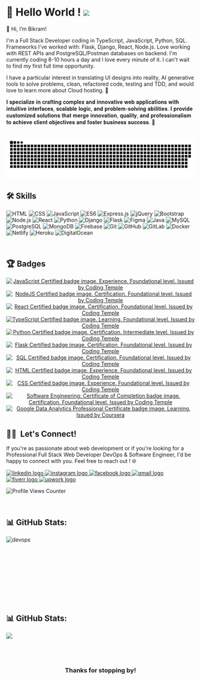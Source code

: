 <h1>
👋 Hello World ! <img src="https://github.com/TheDudeThatCode/TheDudeThatCode/blob/master/Assets/Earth.gif" width="24px">  
</h1>

👋 Hi, I’m Bikram!<br/>

I'm a Full Stack Developer coding in TypeScript, JavaScript, Python, SQL. Frameworks I've worked with: Flask, Django, React, Node.js. Love working with REST APIs and PostgreSQL/Postman databases on backend. I'm currently coding 8-10 hours a day and I love every minute of it. I can't wait to find my first full time opportunity.

I have a particular interest in translating UI designs into reality, AI generative tools to solve problems, clean, refactored code, testing and TDD, and would love to learn more about Cloud hosting.
🎨

𝐈 𝐬𝐩𝐞𝐜𝐢𝐚𝐥𝐢𝐳𝐞 𝐢𝐧 𝐜𝐫𝐚𝐟𝐭𝐢𝐧𝐠 𝐜𝐨𝐦𝐩𝐥𝐞𝐱 𝐚𝐧𝐝 𝐢𝐧𝐧𝐨𝐯𝐚𝐭𝐢𝐯𝐞 𝐰𝐞𝐛 𝐚𝐩𝐩𝐥𝐢𝐜𝐚𝐭𝐢𝐨𝐧𝐬 𝐰𝐢𝐭𝐡 𝐢𝐧𝐭𝐮𝐢𝐭𝐢𝐯𝐞 𝐢𝐧𝐭𝐞𝐫𝐟𝐚𝐜𝐞𝐬, 𝐬𝐜𝐚𝐥𝐚𝐛𝐥𝐞 𝐥𝐨𝐠𝐢𝐜, 𝐚𝐧𝐝 𝐩𝐫𝐨𝐛𝐥𝐞𝐦-𝐬𝐨𝐥𝐯𝐢𝐧𝐠 𝐚𝐛𝐢𝐥𝐢𝐭𝐢𝐞𝐬. 𝐈 𝐩𝐫𝐨𝐯𝐢𝐝𝐞 𝐜𝐮𝐬𝐭𝐨𝐦𝐢𝐳𝐞𝐝 𝐬𝐨𝐥𝐮𝐭𝐢𝐨𝐧𝐬 𝐭𝐡𝐚𝐭 𝐦𝐞𝐫𝐠𝐞 𝐢𝐧𝐧𝐨𝐯𝐚𝐭𝐢𝐨𝐧, 𝐪𝐮𝐚𝐥𝐢𝐭𝐲, 𝐚𝐧𝐝 𝐩𝐫𝐨𝐟𝐞𝐬𝐬𝐢𝐨𝐧𝐚𝐥𝐢𝐬𝐦 𝐭𝐨 𝐚𝐜𝐡𝐢𝐞𝐯𝐞 𝐜𝐥𝐢𝐞𝐧𝐭 𝐨𝐛𝐣𝐞𝐜𝐭𝐢𝐯𝐞𝐬 𝐚𝐧𝐝 𝐟𝐨𝐬𝐭𝐞𝐫 𝐛𝐮𝐬𝐢𝐧𝐞𝐬𝐬 𝐬𝐮𝐜𝐜𝐞𝐬𝐬. 🚀
<!--<a href="https://bikram-portfolio-2.vercel.app"><strong>Visit my personal website </strong></a> -->
<br/>
<img src="https://raw.githubusercontent.com/Saqib-DevSecOps/Saqib-DevSecOps/output/github-contribution-grid-snake-dark.svg" alt="Snake animation" />

## 🛠 Skills

![HTML](https://img.shields.io/static/v1?message=HTML&logo=html5&label=&color=E34F26&logoColor=white&labelColor=&style=for-the-badge)
![CSS](https://img.shields.io/static/v1?message=CSS&logo=css3&label=&color=1572B6&logoColor=white&labelColor=&style=for-the-badge)
![JavaScript](https://img.shields.io/static/v1?message=JavaScript&logo=javascript&label=&color=F7DF1E&logoColor=black&labelColor=&style=for-the-badge)
![ES6](https://img.shields.io/static/v1?message=ES6&logo=javascript&label=&color=F7DF1E&logoColor=black&labelColor=&style=for-the-badge)
![Express.js](https://img.shields.io/static/v1?message=Express.js&logo=express&label=&color=000000&logoColor=white&labelColor=&style=for-the-badge)
![jQuery](https://img.shields.io/badge/jquery-%230769AD.svg?style=for-the-badge&logo=jquery&logoColor=white)
![Bootstrap](https://img.shields.io/static/v1?message=Bootstrap&logo=bootstrap&label=&color=563D7C&logoColor=white&labelColor=&style=for-the-badge)
![Node.js](https://img.shields.io/static/v1?message=Node.js&logo=node.js&label=&color=339933&logoColor=white&labelColor=&style=for-the-badge)
![React](https://img.shields.io/static/v1?message=React&logo=react&label=&color=20232A&logoColor=61DAFB&labelColor=&style=for-the-badge)
![Python](https://img.shields.io/static/v1?message=Python&logo=python&label=&color=3776AB&logoColor=white&labelColor=&style=for-the-badge)
![Django](https://img.shields.io/static/v1?message=Django&logo=django&label=&color=092E20&logoColor=white&labelColor=&style=for-the-badge)
![Flask](https://img.shields.io/static/v1?message=Flask&logo=flask&label=&color=000000&logoColor=white&labelColor=&style=for-the-badge)
![Figma](https://img.shields.io/static/v1?message=Figma&logo=figma&label=&color=F24E1E&logoColor=white&labelColor=&style=for-the-badge)
![Java](https://img.shields.io/static/v1?message=Java&logo=java&label=&color=007396&logoColor=white&labelColor=&style=for-the-badge)
![MySQL](https://img.shields.io/static/v1?message=MySQL&logo=mysql&label=&color=4479A1&logoColor=white&labelColor=&style=for-the-badge)
![PostgreSQL](https://img.shields.io/static/v1?message=PostgreSQL&logo=postgresql&label=&color=336791&logoColor=white&labelColor=&style=for-the-badge)
![MongoDB](https://img.shields.io/static/v1?message=MongoDB&logo=mongodb&label=&color=47A248&logoColor=white&labelColor=&style=for-the-badge)
![Firebase](https://img.shields.io/static/v1?message=Firebase&logo=firebase&label=&color=FFCA28&logoColor=black&labelColor=&style=for-the-badge)
![Git](https://img.shields.io/static/v1?message=Git&logo=git&label=&color=E44C30&logoColor=white&labelColor=&style=for-the-badge)
![GitHub](https://img.shields.io/static/v1?message=GitHub&logo=github&label=&color=181717&logoColor=white&labelColor=&style=for-the-badge)
![GitLab](https://img.shields.io/static/v1?message=GitLab&logo=gitlab&label=&color=FC6D26&logoColor=white&labelColor=&style=for-the-badge)
![Docker](https://img.shields.io/static/v1?message=Docker&logo=docker&label=&color=2496ED&logoColor=white&labelColor=&style=for-the-badge)
![Netlify](https://img.shields.io/static/v1?message=Netlify&logo=netlify&label=&color=00C7B7&logoColor=white&labelColor=&style=for-the-badge)
![Heroku](https://img.shields.io/static/v1?message=Heroku&logo=heroku&label=&color=430098&logoColor=white&labelColor=&style=for-the-badge)
![DigitalOcean](https://img.shields.io/static/v1?message=DigitalOcean&logo=digitalocean&label=&color=0080FF&logoColor=white&labelColor=&style=for-the-badge)
<!--![Next.js](https://img.shields.io/static/v1?message=Next.js&logo=next.js&label=&color=000000&logoColor=white&labelColor=&style=for-the-badge)
![C](https://img.shields.io/static/v1?message=C&logo=c&label=&color=A8B9CC&logoColor=white&labelColor=&style=for-the-badge)
![TensorFlow](https://img.shields.io/static/v1?message=TensorFlow&logo=tensorflow&label=&color=FF6F00&logoColor=white&labelColor=&style=for-the-badge)
![PyTorch](https://img.shields.io/static/v1?message=PyTorch&logo=pytorch&label=&color=EE4C2C&logoColor=white&labelColor=&style=for-the-badge)
![Scikit-learn](https://img.shields.io/static/v1?message=Scikit-learn&logo=scikit-learn&label=&color=F7931E&logoColor=white&labelColor=&style=for-the-badge)
![NLP](https://img.shields.io/static/v1?message=NLP&logo=nlp&label=&color=32A852&logoColor=white&labelColor=&style=for-the-badge)
![GPT-3](https://img.shields.io/static/v1?message=GPT-3&logo=openai&label=&color=412991&logoColor=white&labelColor=&style=for-the-badge)
![GPT-4](https://img.shields.io/static/v1?message=GPT-4&logo=openai&label=&color=412991&logoColor=white&labelColor=&style=for-the-badge)
![ChatGPT](https://img.shields.io/static/v1?message=ChatGPT&logo=openai&label=&color=412991&logoColor=white&labelColor=&style=for-the-badge)
![Pandas](https://img.shields.io/static/v1?message=Pandas&logo=pandas&label=&color=150458&logoColor=white&labelColor=&style=for-the-badge)
![NumPy](https://img.shields.io/static/v1?message=NumPy&logo=numpy&label=&color=013243&logoColor=white&labelColor=&style=for-the-badge)
![Matplotlib](https://img.shields.io/static/v1?message=Matplotlib&logo=matplotlib&label=&color=11557C&logoColor=white&labelColor=&style=for-the-badge)
<!--![Redis](https://img.shields.io/static/v1?message=Redis&logo=redis&label=&color=DC382D&logoColor=white&labelColor=&style=for-the-badge)
![Celery](https://img.shields.io/static/v1?message=Celery&logo=celery&label=&color=37814A&logoColor=white&labelColor=&style=for-the-badge)
![RabbitMQ](https://img.shields.io/static/v1?message=RabbitMQ&logo=rabbitmq&label=&color=FF6600&logoColor=white&labelColor=&style=for-the-badge)
![LINUX](https://img.shields.io/badge/Linux-FCC624?style=for-the-badge&logo=linux&logoColor=black)
![Jenkins](https://img.shields.io/static/v1?message=Jenkins&logo=jenkins&label=&color=D24939&logoColor=white&labelColor=&style=for-the-badge)
![Kubernetes](https://img.shields.io/static/v1?message=Kubernetes&logo=kubernetes&label=&color=326CE5&logoColor=white&labelColor=&style=for-the-badge)
![Linode](https://img.shields.io/static/v1?message=Linode&logo=linode&label=&color=00A95C&logoColor=white&labelColor=&style=for-the-badge)
![AWS](https://img.shields.io/static/v1?message=AWS&logo=amazon-aws&label=&color=232F3E&logoColor=white&labelColor=&style=for-the-badge)-->

<br/>


## 🏆 Badges

<div align="center">
 <a href="https://www.credly.com/earner/earned/badge/9fb6e77a-1d5a-4cf3-b713-e5a0c967111d">
    <img class="cr-badges-full-badge__img" src="https://images.credly.com/size/680x680/images/3652f50d-ccdd-4d5f-8560-af205a4ba4d4/image.png" alt="JavaScript Certified badge image. Experience. Foundational level. Issued by Coding Temple" width="100" height="100">
  </a> 
  <a href="https://www.credly.com/earner/earned/badge/eb1f41d2-564f-4b65-b632-4a4ff6bd3053">
    <img class="cr-badges-full-badge__img" src="https://images.credly.com/size/680x680/images/a220d3a8-6185-42f9-9e44-f2ae37877721/image.png" alt="NodeJS Certified badge image. Certification. Foundational level. Issued by Coding Temple" width="100" height="100">
  </a>
  <a href="https://www.credly.com/earner/earned/badge/f0c7c8f7-daf3-4fe0-8515-d6c04b96e705">
    <img class="cr-badges-full-badge__img" src="https://images.credly.com/size/680x680/images/a4256fae-8645-4aab-8084-9942439bdb41/image.png" alt="React Certified badge image. Certification. Foundational level. Issued by Coding Temple" width="100" height="100">
  </a>
  <a href="https://www.credly.com/earner/earned/badge/49ab9abf-69d5-4c1c-b05a-96ca4316cba0">
    <img class="cr-badges-full-badge__img" src="https://images.credly.com/size/680x680/images/47572ec1-e407-42d7-9781-2a65f4c38228/image.png" alt="TypeScript Certified badge image. Learning. Foundational level. Issued by Coding Temple" width="88" height="88">
  </a>
  <a href="https://www.credly.com/earner/earned/badge/a58de603-0fc8-46f0-9365-332e11af771b">
    <img class="cr-badges-full-badge__img" src="https://images.credly.com/size/680x680/images/d2ce1275-b1dc-46c3-b31d-e6c5eb182cc4/image.png" alt="Python Certified badge image. Certification. Intermediate level. Issued by Coding Temple" width="100" height="100">
  </a>
  <a href="https://www.credly.com/earner/earned/badge/5d0419a7-9765-4e03-b1f6-f182ee63f3e4">
    <img class="cr-badges-full-badge__img" src="https://images.credly.com/size/680x680/images/ceb9d2f3-b9cb-4a05-bb54-7b491810578d/image.png" alt="Flask Certified badge image. Certification. Foundational level. Issued by Coding Temple" width="100" height="100">
  </a>
  </a>
  <a href="https://www.credly.com/earner/earned/badge/2779c32f-812c-4ae6-b3b1-7b2d76e7337a">
    <img class="cr-badges-full-badge__img" src="https://images.credly.com/size/680x680/images/84934681-aa28-4da2-8fd4-0ae4469744a5/image.png" alt="SQL Certified badge image. Certification. Foundational level. Issued by Coding Temple" width="100" height="100">
  </a>
  <a href="https://www.credly.com/earner/earned/badge/f953028d-bc39-4bb1-a9d6-30e1c99ad94f">
    <img class="cr-badges-full-badge__img" src="https://images.credly.com/size/680x680/images/f10cfb58-b0fe-4d5c-ba76-bdadc3e1fff3/image.png" alt="HTML Certified badge image. Experience. Foundational level. Issued by Coding Temple" width="100" height="100">
  </a>
  <a href="https://www.credly.com/earner/earned/badge/b70f63d7-f3c3-44d1-a7cc-0d12ba8c7617">
    <img class="cr-badges-full-badge__img" src="https://images.credly.com/size/680x680/images/cb615822-7cee-4f3c-b67c-891196b0d01f/image.png" alt="CSS Certified badge image. Experience. Foundational level. Issued by Coding Temple" width="100" height="100">
  </a>
 <a href="https://www.credly.com/earner/earned/badge/3350277c-2201-4046-88a3-43da63897d6d">
    <img class="cr-badges-full-badge__img" src="https://images.credly.com/size/680x680/images/4abab2fd-db88-4d87-ba0d-743c3047105e/image.png" alt="Software Engineering: Certificate of Completion badge image. Certification. Foundational level. Issued by Coding Temple" width="100" height="100">
  </a>
  <a href="https://www.credly.com/earner/earned/badge/ee72d130-14fa-4069-9af3-3efbcac7b0aa">
    <img class="cr-badges-full-badge__img" src="https://images.credly.com/size/680x680/images/d41de2b7-cbc2-47ec-bcf1-ebecbe83872f/GCC_badge_DA_1000x1000.png" alt="Google Data Analytics Professional Certificate badge image. Learning. Issued by Coursera" width="100" height="100">
  </a>
</div> 


 ## 🤝🏻 &nbsp;Let's Connect!
If you're as passionate about web development or if you're looking for a Professional Full Stack Web Developer DevOps & Software Engineer, I'd be happy to connect with you. Feel free to reach out ! 🌐 
<div >
<a href="https://www.linkedin.com/in/bikramp/" target="_blank">
  <img src="https://img.shields.io/static/v1?message=LinkedIn&logo=linkedin&label=&color=0077B5&logoColor=white&labelColor=&style=for-the-badge" height="35" alt="linkedin logo" />
</a>
<a href="https://www.instagram.com/bikramp_official/" target="_blank">
  <img src="https://img.shields.io/static/v1?message=Instagram&logo=instagram&label=&color=E4405F&logoColor=white&labelColor=&style=for-the-badge" height="35" alt="instagram logo" />
</a>
<a href="" target="_blank">
  <img src="https://img.shields.io/static/v1?message=Facebook&logo=facebook&label=&color=1877F2&logoColor=white&labelColor=&style=for-the-badge" height="35" alt="facebook logo" />
</a>
<a href="mailto:bikramphurumbo@gmail.com" target="_blank">
  <img src="https://img.shields.io/static/v1?message=Gmail&logo=gmail&label=&color=D14836&logoColor=white&labelColor=&style=for-the-badge" height="35" alt="gmail logo" />
</a>
<a href="" target="_blank">
  <img src="https://img.shields.io/static/v1?message=Fiverr&logo=fiverr&label=&color=1DBF73&logoColor=white&labelColor=&style=for-the-badge" height="35" alt="fiverr logo" />
</a>
<a href="" target="_blank">
  <img src="https://img.shields.io/static/v1?message=Upwork&logo=upwork&label=&color=6FDA44&logoColor=white&labelColor=&style=for-the-badge" height="35" alt="upwork logo" />
</a>
</div>
<p align="left"> <img src="https://komarev.com/ghpvc/?username=Bikramai&label=Profile%20views&color=0e75b6&style=flat" alt="Profile Views Counter" width="10%" /> </p>
<br/>

## 📊 GitHub Stats:

<div align="left" style="display: flex; align-items:center;">
  <img src="https://github-readme-streak-stats.herokuapp.com/?user=Bikramai&theme=blue-green" alt="devops" style="max-width: 100%; height: 175px;" />
  <!--<img src="https://github-readme-streak-stats.herokuapp.com/?user=Saqib-DevSecOps&theme=blue-green" alt="devops" style="max-width: 100%; height: 175px;" />
  <!--<img src="https://github-readme-stats.vercel.app/api/top-langs/?username=Bikramai&theme=blue-green" style="max-width: 100%; height: 175px;" /> -->
</div> 

 
## 📊 GitHub Stats:
<!--![](https://github-readme-stats.vercel.app/api?username=ikramovna&theme=swift&hide_border=false&include_all_commits=false&count_private=true)<br/> 
![](https://github-readme-streak-stats.herokuapp.com/?user=ikramovna&theme=swift&hide_border=false)<br/> -->
![](https://github-readme-stats.vercel.app/api/top-langs/?username=ikramovna&theme=swift&hide_border=false&include_all_commits=true&count_private=true&layout=compact)
<!--![](https://github-readme-stats.vercel.app/api/top-langs/?username=Bikramai&theme=swift&hide_border=false&include_all_commits=true&count_private=true&layout=compact)-->
<br>

<br>
<h3 align="center">Thanks for stopping by!</h3>
<br>





